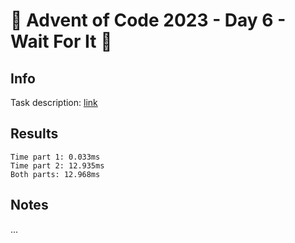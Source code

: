 # 🎄 Advent of Code 2023 - Day 6 - Wait For It 🎄

## Info

Task description: [link](https://adventofcode.com/2023/day/6)

## Results

```
Time part 1: 0.033ms
Time part 2: 12.935ms
Both parts: 12.968ms
```

## Notes

...